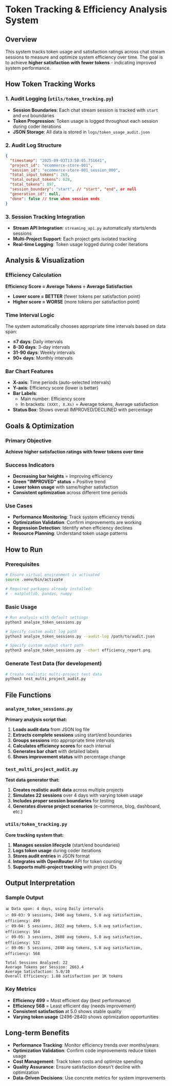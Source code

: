 # Token Tracking & Efficiency Analysis System

## Overview

This system tracks token usage and satisfaction ratings across chat stream sessions to measure and optimize system efficiency over time. The goal is to achieve **higher satisfaction with fewer tokens** - indicating improved system performance.

## How Token Tracking Works

### 1. Audit Logging (`utils/token_tracking.py`)
- **Session Boundaries**: Each chat stream session is tracked with `start` and `end` boundaries
- **Token Progression**: Token usage is logged throughout each session during coder iterations
- **JSON Storage**: All data is stored in `logs/token_usage_audit.json`

### 2. Audit Log Structure
```json
{
  "timestamp": "2025-09-03T13:50:05.751641",
  "project_id": "ecommerce-store-001", 
  "session_id": "ecommerce-store-001_session_000",
  "total_input_tokens": 269,
  "total_output_tokens": 628,
  "total_tokens": 897,
  "session_boundary": "start", // "start", "end", or null
  "generation_id": null,
  "done": false // true when session ends
}
```

### 3. Session Tracking Integration
- **Stream API Integration**: `streaming_api.py` automatically starts/ends sessions
- **Multi-Project Support**: Each project gets isolated tracking
- **Real-time Logging**: Token usage logged during coder iterations

## Analysis & Visualization

### Efficiency Calculation
**Efficiency Score = Average Tokens ÷ Average Satisfaction**

- **Lower score = BETTER** (fewer tokens per satisfaction point)
- **Higher score = WORSE** (more tokens per satisfaction point)

### Time Interval Logic
The system automatically chooses appropriate time intervals based on data span:

- **≤7 days**: Daily intervals
- **8-30 days**: 3-day intervals  
- **31-90 days**: Weekly intervals
- **90+ days**: Monthly intervals

### Bar Chart Features
- **X-axis**: Time periods (auto-selected intervals)
- **Y-axis**: Efficiency score (lower is better)
- **Bar Labels**: 
  - Main number: Efficiency score
  - In brackets: `(XXXt, X.Xs)` = Average tokens, Average satisfaction
- **Status Box**: Shows overall IMPROVED/DECLINED with percentage

## Goals & Optimization

### Primary Objective
**Achieve higher satisfaction ratings with fewer tokens over time**

### Success Indicators
- **Decreasing bar heights** = Improving efficiency
- **Green "IMPROVED" status** = Positive trend
- **Lower token usage** with same/higher satisfaction
- **Consistent optimization** across different time periods

### Use Cases
- **Performance Monitoring**: Track system efficiency trends
- **Optimization Validation**: Confirm improvements are working
- **Regression Detection**: Identify when efficiency declines
- **Resource Planning**: Understand token usage patterns

## How to Run

### Prerequisites
```bash
# Ensure virtual environment is activated
source .venv/bin/activate

# Required packages already installed:
# - matplotlib, pandas, numpy
```

### Basic Usage
```bash
# Run analysis with default settings
python3 analyze_token_sessions.py

# Specify custom audit log path
python3 analyze_token_sessions.py --audit-log /path/to/audit.json

# Specify custom output chart path  
python3 analyze_token_sessions.py --chart efficiency_report.png
```

### Generate Test Data (for development)
```bash
# Create realistic multi-project test data
python3 test_multi_project_audit.py
```

## File Functions

### `analyze_token_sessions.py`
**Primary analysis script that:**

1. **Loads audit data** from JSON log file
2. **Extracts complete sessions** using start/end boundaries
3. **Groups sessions** into appropriate time intervals
4. **Calculates efficiency scores** for each interval
5. **Generates bar chart** with detailed labels
6. **Shows improvement status** with percentage change

### `test_multi_project_audit.py` 
**Test data generator that:**

1. **Creates realistic audit data** across multiple projects
2. **Simulates 22 sessions** over 4 days with varying token usage
3. **Includes proper session boundaries** for testing
4. **Generates diverse project scenarios** (e-commerce, blog, dashboard, etc.)

### `utils/token_tracking.py`
**Core tracking system that:**

1. **Manages session lifecycle** (start/end boundaries)
2. **Logs token usage** during coder iterations  
3. **Stores audit entries** in JSON format
4. **Integrates with OpenRouter** API for token counting
5. **Supports multi-project tracking** with project IDs

## Output Interpretation

### Sample Output
```
📊 Data span: 4 days, using Daily intervals
📈 09-03: 9 sessions, 2496 avg tokens, 5.0 avg satisfaction, efficiency: 499
📈 09-04: 5 sessions, 2822 avg tokens, 5.0 avg satisfaction, efficiency: 564  
📈 09-05: 3 sessions, 2608 avg tokens, 5.0 avg satisfaction, efficiency: 522
📈 09-06: 5 sessions, 2840 avg tokens, 5.0 avg satisfaction, efficiency: 568

Total Sessions Analyzed: 22
Average Tokens per Session: 2663.4
Average Satisfaction: 5.0/10
Overall Efficiency: 1.88 satisfaction per 1K tokens
```

### Key Metrics
- **Efficiency 499** = Most efficient day (best performance)
- **Efficiency 568** = Least efficient day (needs improvement)
- **Consistent satisfaction** at 5.0 shows stable quality
- **Varying token usage** (2496-2840) shows optimization opportunities

## Long-term Benefits

- **Performance Tracking**: Monitor efficiency trends over months/years
- **Optimization Validation**: Confirm code improvements reduce token usage
- **Cost Management**: Track token costs and optimize spending
- **Quality Assurance**: Ensure satisfaction doesn't decline with optimization
- **Data-Driven Decisions**: Use concrete metrics for system improvements